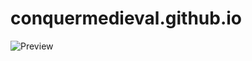 # conquermedieval.github.io

![Preview](https://drive.google.com/file/d/1Vxw1R9mt4YFEZ64AyyPvrwCsqMLvtcZp/view?usp=sharing "Preview!")
